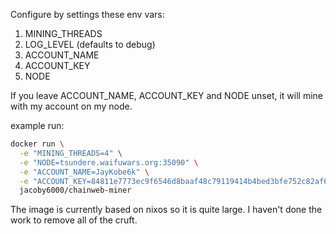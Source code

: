 Configure by settings these env vars:


1. MINING_THREADS
2. LOG_LEVEL (defaults to debug)
3. ACCOUNT_NAME
4. ACCOUNT_KEY
5. NODE

If you leave ACCOUNT_NAME, ACCOUNT_KEY and NODE unset, it will mine with my account on my node.

example run:

```sh
docker run \
  -e "MINING_THREADS=4" \
  -e "NODE=tsundere.waifuwars.org:35090" \
  -e "ACCOUNT_NAME=JayKobe6k" \
  -e "ACCOUNT_KEY=84811e7773ec9f6546d8baaf48c79119414b4bed3bfe752c82af6326e5d6b7ff" \
  jacoby6000/chainweb-miner
```


The image is currently based on nixos so it is quite large. I haven't done the work to remove all of the cruft.
